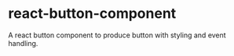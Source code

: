 # react-button-component
A react button component to produce button with styling and event handling.
